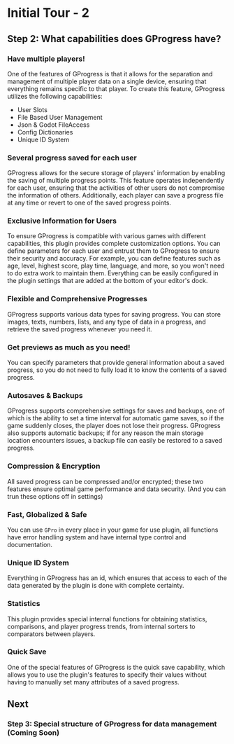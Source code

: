 # Initial Tour - 2
## Step 2: What capabilities does GProgress have?

### Have multiple players!

One of the features of GProgress is that it allows for the separation and management of multiple player data on a single device, ensuring that everything remains specific to that player. 
To create this feature, GProgress utilizes the following capabilities:
- User Slots
- File Based User Management
- Json & Godot FileAccess
- Config Dictionaries
- Unique ID System

### Several progress saved for each user

GProgress allows for the secure storage of players' information by enabling the saving of multiple progress points. This feature operates independently for each user, ensuring that the 
activities of other users do not compromise the information of others. Additionally, each player can save a progress file at any time or revert to one of the saved progress points.

### Exclusive Information for Users

To ensure GProgress is compatible with various games with different capabilities, this plugin provides complete customization options. You can define parameters for each user and entrust 
them to GProgress to ensure their security and accuracy. For example, you can define features such as age, level, highest score, play time, language, and more, so you won't need to do extra work to maintain 
them. Everything can be easily configured in the plugin settings that are added at the bottom of your editor's dock.

### Flexible and Comprehensive Progresses

GProgress supports various data types for saving progress. You can store images, texts, numbers, lists, and any type of data in a progress, and retrieve the saved progress whenever you need it.

### Get previews as much as you need!

You can specify parameters that provide general information about a saved progress, so you do not need to fully load it to know the contents of a saved progress.

### Autosaves & Backups

GProgress supports comprehensive settings for saves and backups, one of which is the ability to set a time interval for automatic game saves, so if the game suddenly closes, 
the player does not lose their progress. GProgress also supports automatic backups; if for any reason the main storage location encounters issues, a backup file can easily be restored to a 
saved progress.

### Compression & Encryption

All saved progress can be compressed and/or encrypted; these two features ensure optimal game performance and data security. (And you can trun these options off in settings)

### Fast, Globalized & Safe

You can use `GPro` in every place in your game for use plugin, all functions have error handling system and have internal type control and documentation.

### Unique ID System

Everything in GProgress has an id, which ensures that access to each of the data generated by the plugin is done with complete certainty.

### Statistics

This plugin provides special internal functions for obtaining statistics, comparisons, and player progress trends, from internal sorters to comparators between players.

### Quick Save

One of the special features of GProgress is the quick save capability, which allows you to use the plugin's features to specify their values without having to manually set 
many attributes of a saved progress.

## Next
### Step 3: Special structure of GProgress for data management (Coming Soon)

